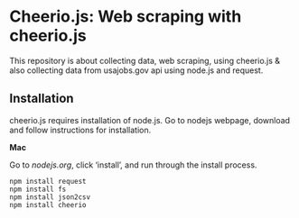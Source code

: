 # Cheerio.js: Web scraping with cheerio.js
This repository is about collecting data, web scraping, using cheerio.js &amp; also collecting data from usajobs.gov api using node.js and request. 

## Installation
cheerio.js requires installation of node.js. Go to nodejs webpage, download and follow instructions for installation.

**Mac**

Go to *nodejs.org*, click ‘install’, and run through the install process.
	
	npm install request
	npm install fs
	npm install json2csv
	npm install cheerio






